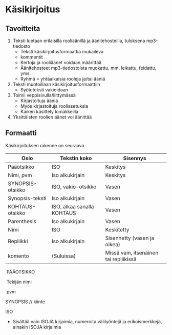 # Käsikirjoitus

## Tavoitteita

1. Teksti luetaan erilaisilla rooliäänillä ja äänitehosteilla, tuloksena mp3-tiedosto
   - Teksti käsikirjoitusformaattia mukaileva
   - kommentit
   - Kertoja ja rooliäänet voidaan määrittää 
   - Äänitehosteet mp3-tiedostoista muokattu, mm. leikattu, feidattu, yms.
   - Ryhmä = yhtäaikaisia rooleja ja/tai ääniä
2. Teksti muotoillaan käsikirjoitusformaattiin
   - Syöteteksti vakioidaan
3. Toimii veppisivulla/liittymässä
   - Kirjastoituja ääniä 
   - Myös kirjastoituja rooliasetuksia
   - Kaiken käsittely lomakkeilla
4. Yksittäisten roolien äänet voi äänittää

## Formaatti

Käsikirjoituksen rakenne on seuraava

| Osio             | Tekstin koko               | Sisennys                               |
| ---------------- | -------------------------- | -------------------------------------- |
| Pääotsikko       | ISO                        | Keskitys                               |
| Nimi, pvm        | Iso alkukirjain            | Keskitys                               |
| SYNOPSIS-otsikko | ISO, vakio-otsikko         | Vasen                                  |
| Synopsis-teksti  | Iso alkukirjain            | Vasen                                  |
| KOHTAUS-otsikko  | ISO, alkaa sanalla KOHTAUS | Vasen                                  |
| Parenthesis      | Iso alkukirjain            | Vasen                                  |
| Nimi             | ISO                        | Keskitetty                             |
| Repliikki        | Iso alkukirjain            | Sisennetty (vasen ja oikea)            |
| komento          | (Suluissa)                 | Missä vain, itsenäinen tai repliikissä |

​	PÄÄOTSIKKO 				

​	Tekijän nimi

​	pvm

SYNOPSIS // kiinte



ISO

- Sisältää vain ISOJA kirjaimia, numeroita välilyöntejä ja erikoismerkkejä, ainakin ISOJA kirjaimia